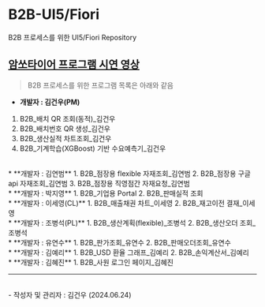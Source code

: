 # B2B-UI5/Fiori
B2B 프로세스를 위한 UI5/Fiori Repository

## [암쏘타이어 프로그램 시연 영상](https://youtu.be/HWOsBlJr9Mk)

> B2B 프로세스를 위한 프로그램 목록은 아래와 같음

 * **개발자 : 김건우(PM)**
  1. B2B_배치 QR 조회(동적)_김건우
  2. B2B_배치번호 QR 생성_김건우
  3. B2B_생산실적 차트조회_김건우
  4. B2B_기계학습(XGBoost) 기반 수요예측기_김건우
<br>
 * **개발자 : 김연범**
  1. B2B_점장용 flexible 자재조회_김연범
  2. B2B_점장용 구글api 자재조회_김연범
  3. B2B_점장용 직영점간 자재요청_김연범
<br>
 * **개발자 : 박지영**
  1. B2B_기업용 Portal
  2. B2B_판매실적 조회
<br>
 * **개발자 : 이세영(CL)**
  1. B2B_매출채권 차트_이세영
  2. B2B_재고이전 결재_이세영
<br>
 * **개발자 : 조병석(PL)**
  1. B2B_생산계획(flexible)_조병석
  2. B2B_생산오더 조회_조병석
<br>
 * **개발자 : 유연수**
  1. B2B_판가조회_유연수
  2. B2B_판매오더조회_유연수
<br>
 * **개발자 : 김예리**
  1. B2B_USD 환율 그래프_김예리
  2. B2B_손익계산서_김예리
<br>
 * **개발자 : 김혜진**
  1. B2B_사원 로그인 페이지_김혜진


<hr/>
<br>
- 작성자 및 관리자 : 김건우 (2024.06.24)
